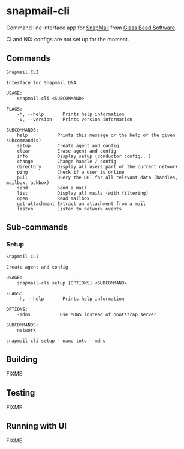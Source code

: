 # snapmail-cli

Command line interface app for [SnapMail](https://github.com/glassbeadsoftware/snapmail-release) from [Glass Bead Software](http://www.glassbead.com/).

CI and NIX configs are not set up for the moment.

## Commands

`````
Snapmail CLI

Interface for Snapmail DNA 

USAGE:
    snapmail-cli <SUBCOMMAND>

FLAGS:
    -h, --help       Prints help information
    -V, --version    Prints version information

SUBCOMMANDS:
    help           Prints this message or the help of the given subcommand(s)
    setup          Create agent and config
    clear          Erase agent and config
    info           Display setup (conductor config...)
    change         Change handle / config
    directory      Display all users part of the current network
    ping           Check if a user is online
    pull           Query the DHT for all relevant data (handles, mailbox, ackbox)
    send           Send a mail
    list           Display all mails (with filtering)
    open           Read mailbox
    get-attachment Extract an attachment from a mail
    listen         Listen to network events
`````

## Sub-commands
### Setup

`````
Snapmail CLI

Create agent and config

USAGE:
    snapmail-cli setup [OPTIONS] <SUBCOMMAND>

FLAGS:
    -h, --help       Prints help information

OPTIONS:
    -mdns           Use MDNS instead of bootstrap server

SUBCOMMANDS:
    network
`````

`````
snapmail-cli setup --name toto --mdns
`````

## Building

FIXME

## Testing
FIXME
## Running with UI
FIXME
